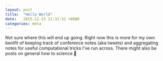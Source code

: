 ```yaml
---
layout: post
title:  "Hello World"
date:   2015-12-15 11:32:32 +0000
categories: meta
---
```


Not sure where this will end up going. Right now this is more for my own benifit of keeping track of conference notes (aka tweets) and aggregating notes for useful computational tricks I've run across. There might also be posts on general how to science.
